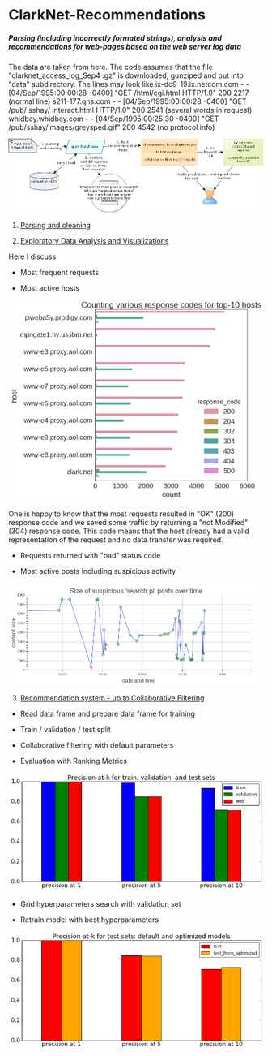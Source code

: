 # ClarkNet-Recommendations

##### Parsing (including incorrectly formated strings), analysis and recommendations for web-pages based on the web server log data

The data are taken from here. The code assumes that the file "clarknet_access_log_Sep4 .gz" is downloaded, gunziped and put into "data" subdirectory.
The lines may look like
ix-dc9-19.ix.netcom.com - - [04/Sep/1995:00:00:28 -0400] "GET /html/cgi.html HTTP/1.0" 200 2217 (normal line)
s211-177.qns.com - - [04/Sep/1995:00:00:28 -0400] "GET /pub/ sshay/ interact.html HTTP/1.0" 200 2541 (several words in request)
whidbey.whidbey.com - - [04/Sep/1995:00:25:30 -0400] "GET /pub/sshay/images/greysped.gif" 200 4542 (no protocol info)

![](images/ClarkNet.png)

1. [Parsing and cleaning](https://rawgit.com/olalakul/ClarkNet-Recommend-Webpages/master/1-Clarknet-Cleaning.html)

2. [Exploratory Data Analysis and Visualizations](https://rawgit.com/olalakul/ClarkNet-Recommend-Webpages/master/2-Clarknet-Analysis.html)

Here I discuss

* Most frequent requests

* Most active hosts

![Counting various response codes for top-10 hosts](images/responses-for-top10-hosts.png)

One is happy to know that the most requests resulted in "OK" (200) response code and we saved 
some traffic by returning a "not Modified" (304) response code. This code means that the host 
already had a valid representation of the request and no data transfer was required.

* Requests returned with "bad" status code 

* Most active posts including suspicious activity

![Size of suspicious 'search.pl' posts over time (interactive in notebook)](images/p_suspi.png)

3. [Recommendation system - up to Collaborative Filtering](https://rawgit.com/olalakul/ClarkNet-Recommend-Webpages/master/3-Clarknet-CollaborativeFiltering.html)

* Read data frame and prepare data frame for training

* Train / validation / test split

* Collaborative filtering with default parameters

* Evaluation with Ranking Metrics

![summarize_metrics](images/summarize_metrics.png)

* Grid hyperparameters search with validation set

* Retrain model with best hyperparameters

![summarize_metrics_optim](images/summarize_metrics_optim.png)
